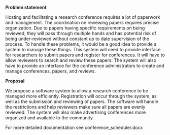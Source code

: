 <b>Problem statement</b>

Hosting and facilitating a research conference requires a lot of paperwork and management. The coordination on reviewing papers requires precise organization. Due to papers having specific requirements on being reviewed, they will pass through multiple hands and has potential risk of being under-reviewed without constant up to date supervision of the process. To handle these problems, it would be a good idea to provide a system to manage these things.  This system will need to provide interface for researchers to submit papers and register for conferences. It will have to allow reviewers to search and review these papers. The system will also have to provide an interface for the conference administrators to create and manage conferences, papers, and reviews.  

<b>Proposal</b>

We propose a software system to allow a research conference to be managed more efficiently. Registration will occur through the system, as well as the submission and reviewing of papers. The software will handle the restrictions and help reviewers make sure all papers are evenly reviewed.  The system will also make advertising conferences more organized and available to the community.

For more detailed documentation see conference_scheduler.docx
